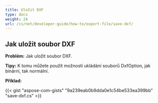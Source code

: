 ```yaml
---
title: Uložit DXF
type: docs
weight: 24
url: /cs/net/developer-guide/how-to/export-file/save-dxf/
---
```


## **Jak uložit soubor DXF**

**Problém:** Jak uložit soubor DXF.

**Tipy:** K tomu můžete použít možnosti ukládání souborů DxfOption, jak binární, tak normální.

**Příklad:**

{{< gist "aspose-com-gists" "9a239eab0b9dda0e1c54be533ea399bb" "save-dxf.cs" >}}
